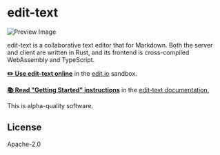 # edit-text

![Preview Image](https://user-images.githubusercontent.com/80639/42796912-9f2ae852-895a-11e8-9aae-9dede91296bf.png)

edit-text is a collaborative text editor that for Markdown. Both the server and client are written in Rust, and its frontend is cross-compiled WebAssembly and TypeScript.

[**✏️ Use edit-text online**](http://sandbox.edit.io/) in the [edit.io](http://edit.io) sandbox.

[**📚 Read "Getting Started" instructions**](http://timryan.org/edit-text/getting-started.html) in the [edit-text documentation.](http://tcr.github.io/edit-text/)

This is alpha-quality software.

## License

Apache-2.0
